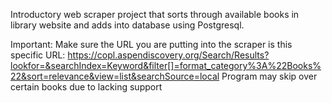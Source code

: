 Introductory web scraper project that sorts through available books in library website and adds into database using Postgresql.

Important: Make sure the URL you are putting into the scraper is this specific URL: https://copl.aspendiscovery.org/Search/Results?lookfor=&searchIndex=Keyword&filter[]=format_category%3A%22Books%22&sort=relevance&view=list&searchSource=local
Program may skip over certain books due to lacking support
